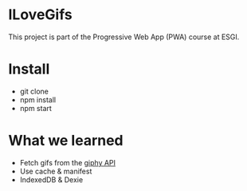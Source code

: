 # ILoveGifs

This project is part of the Progressive Web App (PWA) course at ESGI. 


# Install

- git clone
- npm install
- npm start

# What we learned
- Fetch gifs from the [giphy API](https://developers.giphy.com/)
- Use cache & manifest
- IndexedDB & Dexie
